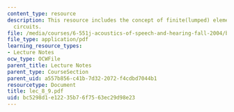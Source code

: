 ```yaml
---
content_type: resource
description: This resource includes the concept of finite(lumped) elements and equivalent
  circuits.
file: /media/courses/6-551j-acoustics-of-speech-and-hearing-fall-2004/bc5298d1e12235b76f7563ec29d98e23_lec_8_9.pdf
file_type: application/pdf
learning_resource_types:
- Lecture Notes
ocw_type: OCWFile
parent_title: Lecture Notes
parent_type: CourseSection
parent_uid: a557b856-c41b-7d32-2072-f4cdbd7044b1
resourcetype: Document
title: lec_8_9.pdf
uid: bc5298d1-e122-35b7-6f75-63ec29d98e23
---
```

